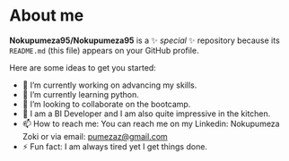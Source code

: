 # About me


**Nokupumeza95/Nokupumeza95** is a ✨ _special_ ✨ repository because its `README.md` (this file) appears on your GitHub profile.

Here are some ideas to get you started:

- 🔭 I’m currently working on advancing my skills.
- 🌱 I’m currently learning python.
- 👯 I’m looking to collaborate on the bootcamp.
- 💬 I am a BI Developer and I am also quite impressive in the kitchen.
- 📫 How to reach me: You can reach me on my Linkedin: Nokupumeza Zoki or via email: pumezaz@gmail.com
- ⚡ Fun fact: I am always tired yet I get things done.
  
